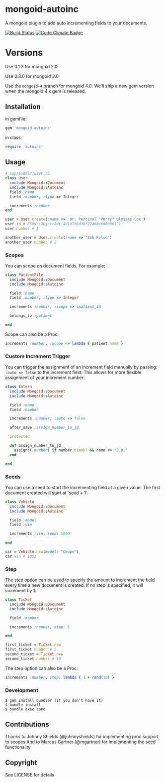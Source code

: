 # mongoid-autoinc

A mongoid plugin to add auto incrementing fields to your documents.

[![Build Status](https://travis-ci.org/suweller/mongoid-autoinc.png?branch=master)](https://travis-ci.org/suweller/mongoid-autoinc)
[![Code Climate Badge](https://codeclimate.com/badge.png)](https://codeclimate.com/github/suweller/mongoid-autoinc)

# Versions

Use 0.1.3 for mongoid 2.0

Use 0.3.0 for mongoid 3.0

Use the `mongoid-4` branch for mongoid 4.0.
We'll ship a new gem version when the mongoid 4.x gem is released.

## Installation

in gemfile:

``` ruby
gem 'mongoid-autoinc'
```

in class:

``` ruby
require 'autoinc'
```

## Usage

``` ruby
# app/models/user.rb
class User
  include Mongoid::Document
  include Mongoid::Autoinc
  field :name
  field :number, :type => Integer

  increments :number
end

user = User.create(:name => 'Dr. Percival "Perry" Ulysses Cox')
user.id # BSON::ObjectId('4d1d150d30f2246bc6000001')
user.number # 1

another_user = User.create(:name => 'Bob Kelso')
another_user.number # 2
```

### Scopes

You can scope on document fields. For example:

``` ruby
class PatientFile
  include Mongoid::Document
  include Mongoid::Autoinc

  field :name
  field :number, :type => Integer

  increments :number, :scope => :patient_id

  belongs_to :patient

end
```

Scope can also be a Proc:

``` ruby
increments :number, :scope => lambda { patient.name }
```

### Custom Increment Trigger

You can trigger the assignment of an increment field manually by passing:
`:auto => false` to the increment field.
This allows for more flexible assignment of your increment number:

``` ruby
class Intern
  include Mongoid::Document
  include Mongoid::Autoinc

  field :name
  field :number

  increments :number, :auto => false

  after_save :assign_number_to_jd

  protected

  def assign_number_to_jd
    assign!(:number) if number.blank? && name == 'J.D.'
  end

end
```

### Seeds

You can use a seed to start the incrementing field at a given value. The first
document created will start at 'seed + 1'.

``` ruby
class Vehicle
  include Mongoid::Document
  include Mongoid::Autoinc

  field :model
  field :vin

  increments :vin, seed: 1000

end

car = Vehicle.new(model: "Coupe")
car.vin # 1001
```

### Step

The step option can be used to specify the amount to increment the field every
time a new document is created. If no step is specified, it will increment by
1.

``` ruby
class Ticket
  include Mongoid::Document
  include Mongoid::Autoinc

  field :number

  increments :number, step: 5

end
```
``` ruby
first_ticket = Ticket.new
first_ticket.number # 5
second_ticket = Ticket.new
second_ticket.number # 10
```

The step option can also be a Proc:

``` ruby
increments :number, step: lambda { 1 + rand(10) }
```

### Development

```
$ gem install bundler (if you don't have it)
$ bundle install
$ bundle exec spec
```

## Contributions

Thanks to Johnny Shields (@johnnyshields) for implementing proc support to scopes
And to Marcus Gartner (@mgartner) for implementing the seed functionality

## Copyright

See LICENSE for details
